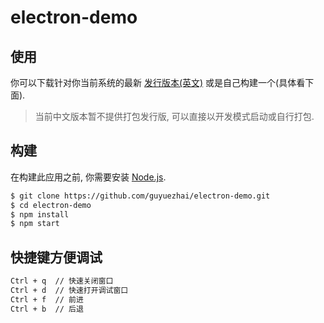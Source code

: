 # electron-demo

## 使用

你可以下载针对你当前系统的最新 [发行版本(英文)](https://github.com/guyuezhai/electron-demo.git) 或是自己构建一个(具体看下面).

> 当前中文版本暂不提供打包发行版, 可以直接以开发模式启动或自行打包.

## 构建

在构建此应用之前, 你需要安装 [Node.js](https://nodejs.org).

```bash
$ git clone https://github.com/guyuezhai/electron-demo.git
$ cd electron-demo
$ npm install
$ npm start
```

## 快捷键方便调试

```bash
Ctrl + q  // 快速关闭窗口
Ctrl + d  // 快速打开调试窗口
Ctrl + f  // 前进
Ctrl + b  // 后退
```
